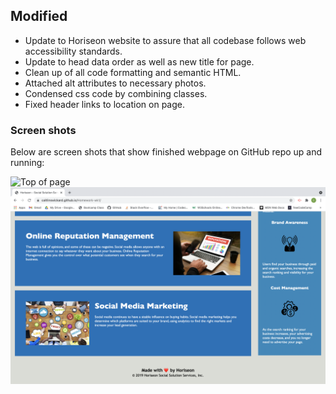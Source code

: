 ## Modified

- Update to Horiseon website to assure that all codebase follows web accessibility standards.
- Update to head data order as well as new title for page.
- Clean up of all code formatting and semantic HTML.
- Attached alt attributes to necessary photos.
- Condensed css code by combining classes.
- Fixed header links to location on page.

### Screen shots

Below are screen shots that show finished webpage on GitHub repo up and running:

![Top of page](./assets/images/Top-of-page.png)
![Bottom of page](./assets/images/Bottom-of-page.png)
